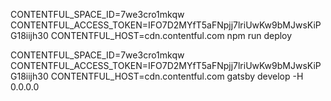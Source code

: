 CONTENTFUL_SPACE_ID=7we3cro1mkqw CONTENTFUL_ACCESS_TOKEN=IFO7D2MYfT5aFNpjj7lriUwKw9bMJwsKiPG18iijh30 CONTENTFUL_HOST=cdn.contentful.com npm run deploy

CONTENTFUL_SPACE_ID=7we3cro1mkqw CONTENTFUL_ACCESS_TOKEN=IFO7D2MYfT5aFNpjj7lriUwKw9bMJwsKiPG18iijh30 CONTENTFUL_HOST=cdn.contentful.com gatsby develop -H 0.0.0.0
